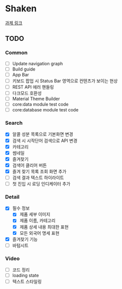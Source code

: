 # Shaken
[과제 링크](https://www.notion.so/actionpower/AOS-Type-A-2fd0f57d32a149cebb770fb002501477)

## TODO

### Common
- [ ] Update navigation graph
- [ ] Build guide
- [ ] App Bar
- [ ] 키보드 팝업 시 Status Bar 영역으로 컨텐츠가 보이는 현상
- [ ] REST API 에러 핸들링
- [ ] 다크모드 호환성
- [ ] Material Theme Builder
- [ ] core:data module test code
- [ ] core:database module test code

### Search
- [x] 알콜 성분 목록으로 기본화면 변경
- [x] 검색 시 시작단어 검색으로 API 변경
- [x] 카테고리
- [x] 썸네일
- [x] 즐겨찾기
- [x] 검색어 클리어 버튼
- [x] 즐겨 찾기 목록 조회 화면 추가
- [ ] 검색 결과 텍스트 하이라이트
- [ ] 첫 진입 시 로딩 인디케이터 추가

### Detail
- [x] 필수 정보
  - [x] 제품 세부 이미지
  - [x] 제품 이름, 카테고리
  - [x] 제품 상세 내용 최대한 표현
  - [x] 모든 외국어 명세 표현
- [x] 즐겨찾기 기능
- [ ] 바텀시트

### Video
- [ ] 코드 정리
- [ ] loading state
- [ ] 텍스트 스타일링
